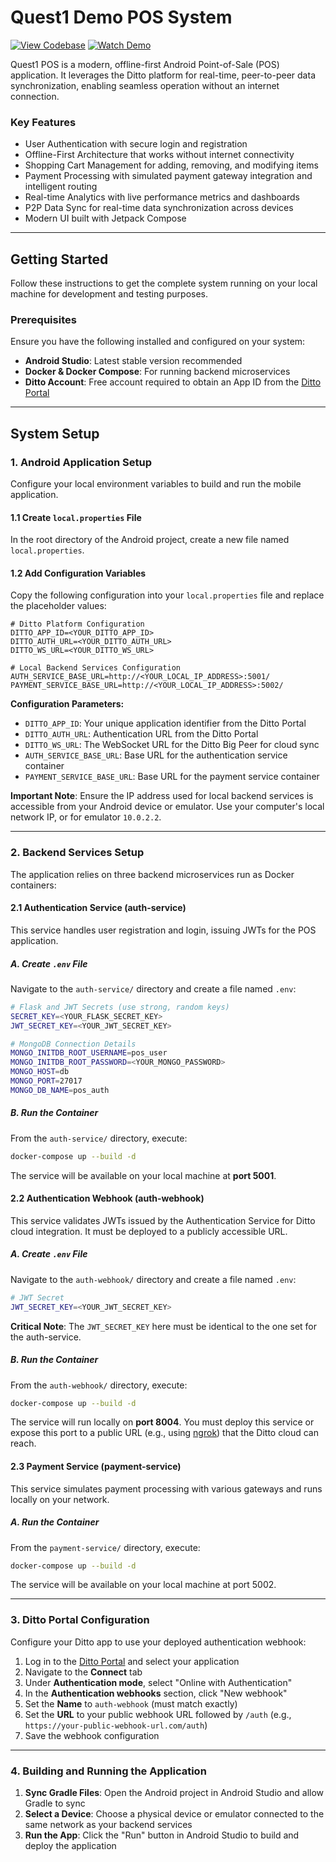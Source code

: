 # Quest1 Demo POS System

[![View Codebase](https://img.shields.io/badge/View-Codebase-blue?style=flat-square)](#) [![Watch Demo](https://img.shields.io/badge/Watch-Demo%20Video-red?style=flat-square)](#)

Quest1 POS is a modern, offline-first Android Point-of-Sale (POS) application. It leverages the Ditto platform for real-time, peer-to-peer data synchronization, enabling seamless operation without an internet connection.


### Key Features

- User Authentication with secure login and registration
- Offline-First Architecture that works without internet connectivity
- Shopping Cart Management for adding, removing, and modifying items
- Payment Processing with simulated payment gateway integration and intelligent routing
- Real-time Analytics with live performance metrics and dashboards
- P2P Data Sync for real-time data synchronization across devices
- Modern UI built with Jetpack Compose

---

## Getting Started

Follow these instructions to get the complete system running on your local machine for development and testing purposes.

### Prerequisites

Ensure you have the following installed and configured on your system:

- **Android Studio**: Latest stable version recommended
- **Docker & Docker Compose**: For running backend microservices
- **Ditto Account**: Free account required to obtain an App ID from the [Ditto Portal](https://portal.ditto.live)

---

## System Setup

### 1. Android Application Setup

Configure your local environment variables to build and run the mobile application.

#### 1.1 Create `local.properties` File

In the root directory of the Android project, create a new file named `local.properties`.

#### 1.2 Add Configuration Variables

Copy the following configuration into your `local.properties` file and replace the placeholder values:

```properties
# Ditto Platform Configuration
DITTO_APP_ID=<YOUR_DITTO_APP_ID>
DITTO_AUTH_URL=<YOUR_DITTO_AUTH_URL>
DITTO_WS_URL=<YOUR_DITTO_WS_URL>

# Local Backend Services Configuration
AUTH_SERVICE_BASE_URL=http://<YOUR_LOCAL_IP_ADDRESS>:5001/
PAYMENT_SERVICE_BASE_URL=http://<YOUR_LOCAL_IP_ADDRESS>:5002/
```

**Configuration Parameters:**

- `DITTO_APP_ID`: Your unique application identifier from the Ditto Portal
- `DITTO_AUTH_URL`: Authentication URL from the Ditto Portal
- `DITTO_WS_URL`: The WebSocket URL for the Ditto Big Peer for cloud sync
- `AUTH_SERVICE_BASE_URL`: Base URL for the authentication service container
- `PAYMENT_SERVICE_BASE_URL`: Base URL for the payment service container

**Important Note**: Ensure the IP address used for local backend services is accessible from your Android device or emulator. Use your computer's local network IP, or for emulator `10.0.2.2`.

---

### 2. Backend Services Setup

The application relies on three backend microservices run as Docker containers:

#### 2.1 Authentication Service (auth-service)

This service handles user registration and login, issuing JWTs for the POS application.

##### A. Create `.env` File

Navigate to the `auth-service/` directory and create a file named `.env`:

```bash
# Flask and JWT Secrets (use strong, random keys)
SECRET_KEY=<YOUR_FLASK_SECRET_KEY>
JWT_SECRET_KEY=<YOUR_JWT_SECRET_KEY>

# MongoDB Connection Details
MONGO_INITDB_ROOT_USERNAME=pos_user
MONGO_INITDB_ROOT_PASSWORD=<YOUR_MONGO_PASSWORD>
MONGO_HOST=db
MONGO_PORT=27017
MONGO_DB_NAME=pos_auth
```

##### B. Run the Container

From the `auth-service/` directory, execute:

```bash
docker-compose up --build -d
```

The service will be available on your local machine at **port 5001**.

#### 2.2 Authentication Webhook (auth-webhook)

This service validates JWTs issued by the Authentication Service for Ditto cloud integration. It must be deployed to a publicly accessible URL.

##### A. Create `.env` File

Navigate to the `auth-webhook/` directory and create a file named `.env`:

```bash
# JWT Secret
JWT_SECRET_KEY=<YOUR_JWT_SECRET_KEY>
```

**Critical Note**: The `JWT_SECRET_KEY` here must be identical to the one set for the auth-service.

##### B. Run the Container

From the `auth-webhook/` directory, execute:

```bash
docker-compose up --build -d
```

The service will run locally on **port 8004**. You must deploy this service or expose this port to a public URL (e.g., using [ngrok](https://ngrok.com/)) that the Ditto cloud can reach.

#### 2.3 Payment Service (payment-service)

This service simulates payment processing with various gateways and runs locally on your network.

##### A. Run the Container

From the `payment-service/` directory, execute:

```bash
docker-compose up --build -d
```

The service will be available on your local machine at port 5002.

--- 
### 3. Ditto Portal Configuration

Configure your Ditto app to use your deployed authentication webhook:

1. Log in to the [Ditto Portal](https://portal.ditto.live) and select your application
2. Navigate to the **Connect** tab
3. Under **Authentication mode**, select "Online with Authentication"
4. In the **Authentication webhooks** section, click "New webhook"
5. Set the **Name** to `auth-webhook` (must match exactly)
6. Set the **URL** to your public webhook URL followed by `/auth` (e.g., `https://your-public-webhook-url.com/auth`)
7. Save the webhook configuration

---

### 4. Building and Running the Application

1. **Sync Gradle Files**: Open the Android project in Android Studio and allow Gradle to sync
2. **Select a Device**: Choose a physical device or emulator connected to the same network as your backend services
3. **Run the App**: Click the "Run" button in Android Studio to build and deploy the application



